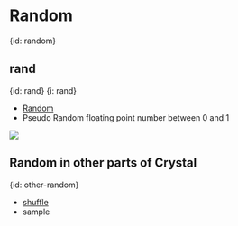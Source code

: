 # Random
{id: random}

## rand
{id: rand}
{i: rand}

* [Random](https://crystal-lang.org/api/Random.html)
* Pseudo Random floating point number between 0 and 1

![](examples/random/rand.cr)

## Random in other parts of Crystal
{id: other-random}

* [shuffle](arrays-shuffle)
* sample

